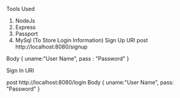 Tools Used
1) NodeJs
2) Express
3) Passport
4) MySql (To Store Login Information)
Sign Up URI
post http://localhost:8080/signup

Body
{
uname:"User Name",
pass : "Password"
}


Sign In URI

post http://localhost:8080/login
Body
{
uname:"User Name",
pass: "Password"
}
